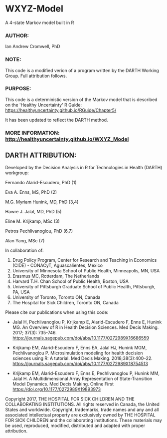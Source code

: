 # WXYZ-Model
 A 4-state Markov model built in R

### AUTHOR: 
Ian Andrew Cromwell, PhD                                             
                                                                                
### NOTE:    
This code is a modified verion of a program written by the DARTH Working Group. Full attribution follows.                         
                                                                              
### PURPOSE: 
This code is a deterministic version of the Markov model that is described on the 'Healthy Uncertainty' R Guide: https://healthyuncertainty.github.io/RGuide/Chapter5/          

It has been updated to reflect the DARTH method.                 

### MORE INFORMATION: http://healthyuncertainty.github.io/WXYZ_Model              

## DARTH ATTRIBUTION:

Developed by the Decision Analysis in R for Technologies in Health (DARTH) workgroup:

Fernando Alarid-Escudero, PhD (1) 

Eva A. Enns, MS, PhD (2)	

M.G. Myriam Hunink, MD, PhD (3,4)

Hawre J. Jalal, MD, PhD (5) 

Eline M. Krijkamp, MSc (3)	

Petros Pechlivanoglou, PhD (6,7)

Alan Yang, MSc (7)

In collaboration of: 		

1. Drug Policy Program, Center for Research and Teaching in Economics (CIDE) - CONACyT, 
   Aguascalientes, Mexico
2. University of Minnesota School of Public Health, Minneapolis, MN, USA
3. Erasmus MC, Rotterdam, The Netherlands
4. Harvard T.H. Chan School of Public Health, Boston, USA
5. University of Pittsburgh Graduate School of Public Health, Pittsburgh, PA, USA
6. University of Toronto, Toronto ON, Canada
7. The Hospital for Sick Children, Toronto ON, Canada

Please cite our publications when using this code:
 
- Jalal H, Pechlivanoglou P, Krijkamp E, Alarid-Escudero F, Enns E, Hunink MG. 
An Overview of R in Health Decision Sciences. Med Decis Making. 2017; 37(3): 735-746. 
https://journals.sagepub.com/doi/abs/10.1177/0272989X16686559
 
- Krijkamp EM, Alarid-Escudero F, Enns EA, Jalal HJ, Hunink MGM, Pechlivanoglou P. 
Microsimulation modeling for health decision sciences using R: A tutorial. 
Med Decis Making. 2018;38(3):400–22. 
https://journals.sagepub.com/doi/abs/10.1177/0272989X18754513
 
- Krijkamp EM, Alarid-Escudero F, Enns E, Pechlivanoglou P, Hunink MM, Jalal H. 
A Multidimensional Array Representation of State-Transition Model Dynamics. 
Med Decis Making. Online First https://doi.org/10.1177/0272989X19893973

Copyright 2017, THE HOSPITAL FOR SICK CHILDREN AND THE COLLABORATING INSTITUTIONS. 
All rights reserved in Canada, the United States and worldwide. Copyright, 
trademarks, trade names and any and all associated intellectual property are 
exclusively owned by THE HOSPITAL FOR SICK CHILDREN and the collaborating 
institutions. These materials may be used, reproduced, modified, distributed 
and adapted with proper attribution.